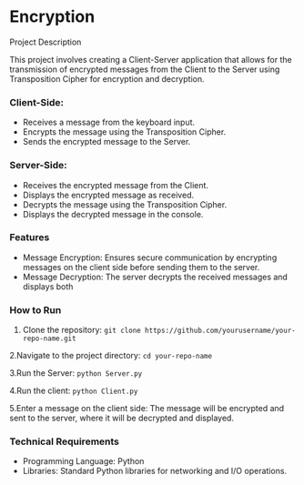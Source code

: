 # Encryption
 
Project Description

This project involves creating a Client-Server application that allows for the transmission of encrypted messages from the Client to the Server using Transposition Cipher for encryption and decryption.

### Client-Side:

- Receives a message from the keyboard input.
- Encrypts the message using the Transposition Cipher.
- Sends the encrypted message to the Server.

### Server-Side:

- Receives the encrypted message from the Client.
- Displays the encrypted message as received.
- Decrypts the message using the Transposition Cipher.
- Displays the decrypted message in the console.

### Features
- Message Encryption: Ensures secure communication by encrypting messages on the client side before sending them to the server.
- Message Decryption: The server decrypts the received messages and displays both

### How to Run
1. Clone the repository:
      `git clone https://github.com/yourusername/your-repo-name.git`
   
2.Navigate to the project directory: 
      `cd your-repo-name`
      
3.Run the Server:
   `python Server.py`
   
4.Run the client:
   `python Client.py`
   
5.Enter a message on the client side: The message will be encrypted and sent to the server, where it will be decrypted and displayed.

### Technical Requirements

- Programming Language: Python
- Libraries: Standard Python libraries for networking and I/O operations.
